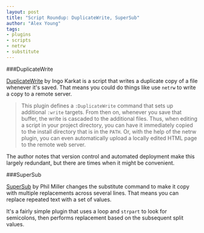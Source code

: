 ```yaml
---
layout: post
title: "Script Roundup: DuplicateWrite, SuperSub"
author: "Alex Young"
tags: 
- plugins
- scripts
- netrw
- substitute
---
```


###DuplicateWrite

[DuplicateWrite](http://www.vim.org/scripts/script.php?script_id=4722) by Ingo Karkat is a script that writes a duplicate copy of a file whenever it's saved.  That means you could do things like use `netrw` to write a copy to a remote server.

> This plugin defines a `:DuplicateWrite` command that sets up additional `:write` targets. From then on, whenever you save that buffer, the write is cascaded to the additional files. Thus, when editing a script in your project directory, you can have it immediately copied to the install directory that is in the `PATH`. Or, with the help of the netrw plugin, you can even automatically upload a locally edited HTML page to the remote web server.

The author notes that version control and automated deployment make this largely redundant, but there are times when it might be convenient.

###SuperSub

[SuperSub](http://www.vim.org/scripts/script.php?script_id=4718) by Phil Miller changes the substitute command to make it copy with multiple replacements across several lines.  That means you can replace repeated text with a set of values.

It's a fairly simple plugin that uses a loop and `strpart` to look for semicolons, then performs replacement based on the subsequent split values.
